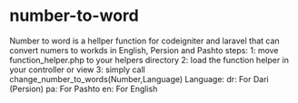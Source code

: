 # number-to-word
Number to word is a hellper function for codeigniter and laravel that can convert numers to workds in English, Persion and Pashto
steps:
  1: move function_helper.php to your helpers directory
  2: load the function helper in your controller or view 
  3: simply call change_number_to_words(Number,Language)
    Language:
      dr: For Dari (Persion)
      pa: For Pashto 
      en: For English
